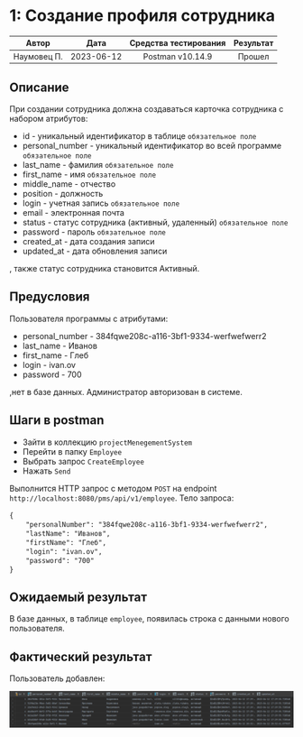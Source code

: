# 1: Создание профиля сотрудника

|    Автор    |    Дата    | Средства тестирования | Результат |
|:-----------:|:----------:|:---------------------:|:---------:|
| Наумовец П. | 2023-06-12 |   Postman v10.14.9    |  Прошел   |

## Описание

При создании сотрудника должна создаваться карточка сотрудника с набором атрибутов:

* id - уникальный идентификатор в таблице `обязательное поле`
* personal_number - уникальный идентификатор во всей программе `обязательное поле`
* last_name - фамилия `обязательное поле`
* first_name - имя `обязательное поле`
* middle_name - отчество
* position - должность
* login - учетная запись `обязательное поле`
* email - электронная почта
* status - статус сотрудника (активный, удаленный) `обязательное поле`
* password - пароль `обязательное поле`
* created_at - дата создания записи
* updated_at - дата обновления записи

, также статус сотрудника становится Активный.

## Предусловия

Пользователя программы с атрибутами:

* personal_number - 384fqwe208c-a116-3bf1-9334-werfwefwerr2
* last_name - Иванов
* first_name - Глеб
* login - ivan.ov
* password - 700

,нет в базе данных. Администратор авторизован в системе.

## Шаги в postman

* Зайти в коллекцию `projectMenegementSystem`
* Перейти в папку `Employee`
* Выбрать запрос `CreateEmployee`
* Нажать `Send` 

Выполнится HTTP запрос с методом `POST` на endpoint `http://localhost:8080/pms/api/v1/employee`. Тело запроса:

```
{
    "personalNumber": "384fqwe208c-a116-3bf1-9334-werfwefwerr2",
    "lastName": "Иванов",
    "firstName": "Глеб",
    "login": "ivan.ov",
    "password": "700"
}
```

## Ожидаемый результат

В базе данных, в таблице `employee`, появилась строка с данными нового пользователя.

## Фактический результат

Пользователь добавлен:

![Image alt](https://github.com/PavelNaymovets/project_management_system/blob/develop/doc/test-case/screenshot/employee/employee_create_profile.png)